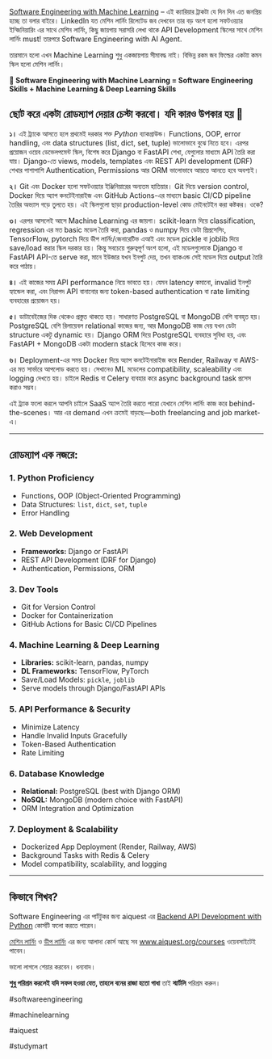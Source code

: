 [Software Engineering with Machine Learning](https://www.youtube.com/watch?v=MA_JrNr3cvk) – এই ক্যারিয়ার ট্রাকটা যে দিন দিন এত জনপ্রিয় হচ্ছে তা বলার বাইরে। LinkedIn যত মেশিন লার্নিং রিলেটেড জব দেখবেন তার বড় অংশ হলো সফটওয়্যার ইন্জিনিয়ারিং এর সাথে মেশিন লার্নিং, কিছু জায়গায় সরাসরি লেখা থাকে API Development স্কিলের সাথে মেশিন লার্নিং must! তারপরে Software Engineering with AI Agent. 

তারমানে হলো এখন Machine Learning শুধু একজায়গায় সীমাবদ্ধ নাই। বিভিন্ন রকম জব ফিল্ডের একটাা কমন স্কিল হলো মেশিন লার্নিং। 

**🔴 Software Engineering with Machine Learning = Software Engineering Skills + Machine Learning & Deep Learning Skills**

## ছোট করে একটা **রোডম্যাপ** দেয়ার চেস্টা করবো। যদি কারও উপকার হয় 🙂

**১।** এই ট্র্যাকে আসতে হলে প্রথমেই দরকার শক্ত *Python* ব্যাকগ্রাউন্ড। Functions, OOP, error handling, এবং data structures (list, dict, set, tuple) ভালোভাবে বুঝে নিতে হবে। এরপর প্রয়োজন ওয়েব ডেভেলপমেন্ট স্কিল, বিশেষ করে Django বা FastAPI শেখা, যেগুলোর মাধ্যমে API তৈরি করা যায়। Django-তে views, models, templates এবং REST API development (DRF) শেখার পাশাপাশি Authentication, Permissions আর ORM ভালোভাবে আয়ত্তে আনতে হবে অবশ্যই।

**২।** Git এবং Docker হলো সফটওয়্যার ইঞ্জিনিয়ারের অন্যতম হাতিয়ার। Git দিয়ে version control, Docker দিয়ে অ্যাপ কনটেইনারাইজ এবং GitHub Actions-এর মাধ্যমে basic CI/CD pipeline তৈরির অভ্যাস গড়ে তুলতে হয়। এই স্কিলগুলো ছাড়া production-level কোড মেইনটেইন করা কষ্টকর। ওকে?

**৩।** এরপর আসলেই আসে Machine Learning এর জায়গা। scikit-learn দিয়ে classification, regression এর মত basic মডেল তৈরি করা, pandas ও numpy দিয়ে ডেটা প্রিপ্রসেসিং, TensorFlow, pytorch দিয়ে ডীপ লার্নিং/জেনারেটিভ এআই এবং মডেল pickle বা joblib দিয়ে save/load করার স্কিল দরকার হয়। কিন্তু সবচেয়ে গুরুত্বপূর্ণ অংশ হলো, এই মডেলগুলোকে Django বা FastAPI API-তে serve করা, মানে ইউজার যখন ইনপুট দেয়, তখন ব্যাকএন্ড সেই মডেল দিয়ে output তৈরি করে পাঠায়।

**৪।** এই কাজের সময় API performance নিয়ে ভাবতে হয়। যেমন latency কমানো, invalid ইনপুট হ্যান্ডেল করা, এবং নিরাপদ API বানানোর জন্য token-based authentication বা rate limiting ব্যবহারের প্রয়োজন হয়।

**৫।** ডাটাবেইজের দিক থেকেও প্রস্তুত থাকতে হয়। সাধারণত PostgreSQL বা MongoDB বেশি ব্যবহৃত হয়। PostgreSQL বেশি রিলায়েবল relational কাজের জন্য, আর MongoDB কাজ দেয় যখন ডেটা structure একটু dynamic হয়। Django ORM দিয়ে PostgreSQL ব্যবহারে সুবিধা হয়, এবং FastAPI + MongoDB একটা modern stack হিসেবে কাজ করে।

**৬।** Deployment-এর সময় Docker দিয়ে অ্যাপ কনটেইনারাইজ করে Render, Railway বা AWS-এর মত সার্ভারে আপলোড করতে হয়। সেখানেও ML মডেলের compatibility, scaleability এবং logging দেখতে হয়। চাইলে Redis বা Celery ব্যবহার করে async background task প্রসেস করাও সম্ভব।

এই ট্র্যাক ফলো করলে আপনি চাইলে SaaS অ্যাপ তৈরি করতে পারো যেখানে মেশিন লার্নিং কাজ করে behind-the-scenes। আর এর demand এখন ক্রমেই বাড়ছে—both freelancing and job market-এ।

---

## রোডম্যাপ এক নজরে:
### 1. Python Proficiency
- Functions, OOP (Object-Oriented Programming)
- Data Structures: `list`, `dict`, `set`, `tuple`
- Error Handling

### 2. Web Development
- **Frameworks:** Django or FastAPI
- REST API Development (DRF for Django)
- Authentication, Permissions, ORM

### 3. Dev Tools
- Git for Version Control
- Docker for Containerization
- GitHub Actions for Basic CI/CD Pipelines

### 4. Machine Learning & Deep Learning
- **Libraries:** scikit-learn, pandas, numpy
- **DL Frameworks:** TensorFlow, PyTorch
- Save/Load Models: `pickle`, `joblib`
- Serve models through Django/FastAPI APIs

### 5. API Performance & Security
- Minimize Latency
- Handle Invalid Inputs Gracefully
- Token-Based Authentication
- Rate Limiting

### 6. Database Knowledge
- **Relational:** PostgreSQL (best with Django ORM)
- **NoSQL:** MongoDB (modern choice with FastAPI)
- ORM Integration and Optimization

### 7. Deployment & Scalability
- Dockerized App Deployment (Render, Railway, AWS)
- Background Tasks with Redis & Celery
- Model compatibility, scalability, and logging

---

## কিভাবে শিখব?
Software Engineering এর পার্টটুকর  জন্য aiquest এর [Backend API Development with Python](https://aiquest.org/courses/backend-api-development-with-python/) কোর্সটি ফলো করতে পারেন। 

[মেশিন লার্নিং](https://aiquest.org/courses/data-science-machine-learning/) ও [ডীপ লার্নিং](https://aiquest.org/courses/deep-learning-and-generative-ai/) এর জন্য আলাদা কোর্স আছে সব www.aiquest.org/courses ওয়েবসাইটেই পাবেন।


ভালো লাগলে শেয়ার করবেন। ধন্যবাদ। 

**শুধু পরিশ্রম করলেই যদি সফল হওয়া যেত, তাহলে বনের রাজা হতো গাধা** তাই **স্মার্টলি** পরিশ্রম করুন।

#softwareengineering 

#machinelearning 

#aiquest

#studymart
